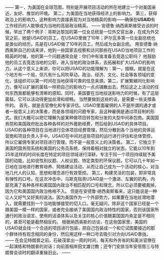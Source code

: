 ——
第一，为美国在全球范围，特别是开展项目活动的所在地建立一个对美国亲近、友好、推崇的环境。
第二，为美国在当地获得经济上的影响力。
第三，获得政治上的影响力。这种影响力直接表现为对当地精英的影响——确保在**USAID**有工作经历的人能够成为当地的高层政治精英。
——
安德鲁·纳西奥斯接受访谈的时候，举出了两个例子：哥斯达黎加的第一位女总统是一位外交官出身，在成为外交官之前，她是USAID的员工，在USAID里做了10年；萨尔瓦多第一位女副总统也是类似的经历，先是在USAID做了10年的员工，然后成为女副总统。
用安德鲁·纳西奥斯自己的话来讲，他到一些国家去视察和访问那些在USAID当地项目工作的精英的时候，他的第一个问题通常会是：你们中有谁准备去竞选公职吗？
他鼓励他的员工去竞选当地的公职，进入当地的政治体系，去拓展和扩大USAID的影响力。从这个意义上来讲，你可以把USAID的功能理解为：第一，插眼。就是在这个地方布一个局，但凡有什么风吹草动，政治、经济、文化、社会等各领域的变化，该组织可以第一时间在当地获得可靠的信息来源。第二，扩展繁殖同化影响力，像可以扩展的菌毯一样把自己的影响力一点点铺散出去，然后这之上活动的任何东西我都能够有清晰的感知。同时，美国要在当地投送影响力的时候，有了这层菌毯，它可以活动得更加丝滑和顺畅。
当然要做到这些的话，是需要一些支撑条件的。
首先，就是去官僚化和专家评估。USAID里面雇佣的人不是所谓的通才或者一般意义上的决策者，而是各领域的问题专家，且这种雇佣是通过项目制的形式。我们大概可以把它理解为是某种做项目转包和分发的大型中间承包商。美国国务院和美国政府批出各种各样的对外援助经费，然后给到USAID的具体项目。USAID的各种项目在当地进行总体项目经费管理，然后分散到各个当地的具体运营商和项目负责人手中。USAID在中间对这些项目的运行进行评估和总体管控，所以它雇佣专家对项目进行管理，而不是一般意义上的决策者。
第二，它独立于美国的国务院系统和美国的公务员系统，保持着相对独立的状态。它能以10年到25年这样的时间长度在特定的项目领域进行深耕，专注于同一个项目持续赋予美国的动能，比如说性别议题、人权议题、特定类型的环保议题，它可以几十年如一日地在当地进行教育培养、网络建设活动，从而让自己成为一个活动的核心，对当地几代人的认知、思想和理念进行有效管控。
第三，构建灵活的包装，即非常具有弹性的口号。在这次冲击中，马斯克指责USAID是一个激进、左翼的机构，内部充满了各种各样和美国国内政治不相匹配的口号和理念，所以它必须要被裁掉，因为它和美国国内政治格格不入。
但是在安德鲁·纳西奥斯看来，这只能说是一种让人又好气又好笑的说法。因为美国作为一个外部势力，如果要在当地丝滑地潜入，就需要找到一个当地能够接受的切入口。毫无疑问，除非这个国家已经是一个跟美国一模一样的国家，或者完全接纳了美国国内政治特性的国家，否则该国家所通行的政治语言、使用的话语体系以及关注的核心价值跟美国国内肯定是不相同的，甚至可能是截然相反的。
根据纳西奥斯的访谈，在这些国家里，美国的USAID就会找一个合适的项目进行包装，把自己包装成一个和它试图要接近的那个群体持有观念相同的身份，然后用这样一种口号去吸引对方向USAID靠拢。
——
在会见特朗普之前，石破茂拿出一周的时间，每天和外务省的知美派官僚在一起演练和特朗普的对话；向前首相岸田文雄讨教；还专门安排当年安倍晋三与特朗普会谈时的翻译重操旧业。
——

